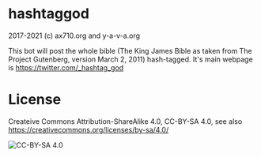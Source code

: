 # hashtaggod

2017-2021 (c) ax710.org and y-a-v-a.org

This bot will post the whole bible (The King James Bible as taken from The Project Gutenberg, version March 2, 2011) hash-tagged. It's main webpage is https://twitter.com/_hashtag_god

# License

Createive Commons Attribution-ShareAlike 4.0, CC-BY-SA 4.0, see also https://creativecommons.org/licenses/by-sa/4.0/

![CC-BY-SA 4.0](https://licensebuttons.net/l/by-sa/4.0/88x31.png)
